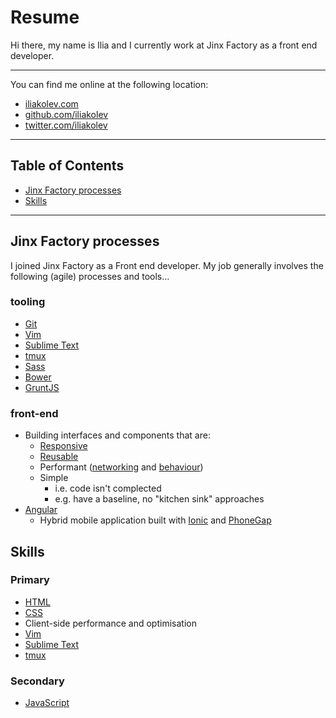 # Resume

Hi there, my name is Ilia and I currently work at Jinx Factory as a front end
developer.

---

You can find me online at the following location:

- [iliakolev.com](http://www.iliakolev.com/)
- [github.com/iliakolev](https://github.com/iliakolev)
- [twitter.com/iliakolev](http://www.twitter.com/iliakolev)

---

## Table of Contents

- [Jinx Factory processes](#jinx-factory-processes)
- [Skills](#skills)

---

## Jinx Factory processes

I joined Jinx Factory as a Front end developer. My job generally involves the
following (agile) processes and tools…

### tooling

- [Git](http://git-scm.com/)
- [Vim](http://www.vim.org/about.php)
- [Sublime Text](http://www.sublimetext.com/)
- [tmux](http://tmux.sourceforge.net/)
- [Sass](http://sass-lang.com/)
- [Bower](http://bower.io/)
- [GruntJS](http://gruntjs.com/)

### front-end

- Building interfaces and components that are:
    - [Responsive](http://www.abookapart.com/products/responsive-web-design)
    - [Reusable](https://github.com/stubbornella/oocss/wiki)
    - Performant ([networking](http://shop.oreilly.com/product/0636920028048.do) and [behaviour](http://shop.oreilly.com/product/9780596802806.do))
    - Simple
        - i.e. code isn't complected
        - e.g. have a baseline, no "kitchen sink" approaches
- [Angular](https://angularjs.org/)
    - Hybrid mobile application built with [Ionic](http://ionicframework.com/) and [PhoneGap](http://phonegap.com/)

## Skills

### Primary

- [HTML](https://developer.mozilla.org/en-US/docs/Web/HTML)
- [CSS](https://developer.mozilla.org/en-US/docs/Web/CSS)
- Client-side performance and optimisation
- [Vim](http://www.vim.org/about.php)
- [Sublime Text](http://www.sublimetext.com/)
- [tmux](http://tmux.sourceforge.net/)

### Secondary

- [JavaScript](https://developer.mozilla.org/en-US/docs/Web/JavaScript)

